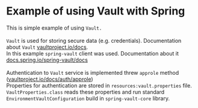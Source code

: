 # Example of using Vault with Spring

This is simple example of using `Vault.` <br><br>
`Vault` is used for storing secure data (e.g. credentials). Documentation about `Vault` [vaultproject.io/docs].<br>
In this example `spring-vault` client was used. Documentation about it [docs.spring.io/spring-vault/docs]<br>
<br>
Authentication to `Vault` service is implemented threw `approle` method ([vaultproject.io/docs/auth/approle])<br>
Properties for authentication are stored in `resources:vault.properties` file. `VaultProperties.class` reads these properties and run standard `EnvironmentVaultConfiguration` build in `spring-vault-core` library.

[vaultproject.io/docs]: https://www.vaultproject.io/docs
[docs.spring.io/spring-vault/docs]: https://docs.spring.io/spring-vault/docs/current/reference/html/index.html#reference-documentation
[vaultproject.io/docs/auth/approle]: https://www.vaultproject.io/docs/auth/approle